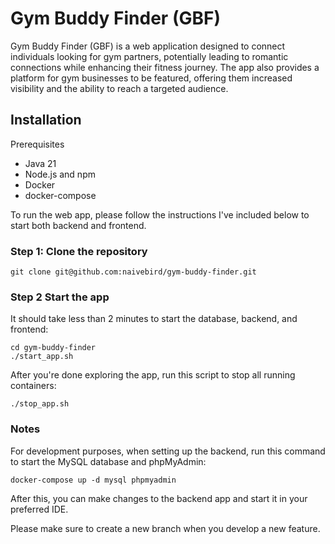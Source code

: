 # Gym Buddy Finder (GBF)

Gym Buddy Finder (GBF) is a web application designed to connect individuals looking for gym partners, potentially leading to romantic connections while enhancing their fitness journey. The app also provides a platform for gym businesses to be featured, offering them increased visibility and the ability to reach a targeted audience.


## Installation
Prerequisites
- Java 21
- Node.js and npm
- Docker
- docker-compose

To run the web app, please follow the instructions I've included below to start both backend and frontend.
  
### Step 1: Clone the repository
```
git clone git@github.com:naivebird/gym-buddy-finder.git
```
### Step 2 Start the app
It should take less than 2 minutes to start the database, backend, and frontend:
```
cd gym-buddy-finder
./start_app.sh
```
After you're done exploring the app, run this script to stop all running containers:
```
./stop_app.sh
```

### Notes

For development purposes, when setting up the backend, run this command to start the MySQL database and phpMyAdmin:
```
docker-compose up -d mysql phpmyadmin
```
After this, you can make changes to the backend app and start it in your preferred IDE.

Please make sure to create a new branch when you develop a new feature.
